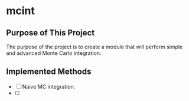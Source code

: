 # mcint

## Purpose of This Project
The purpose of the project is to create a module that will perform simple and advanced Monte Carlo integration.

## Implemented Methods
- [ ] Naive MC integration. 
- [ ]